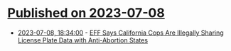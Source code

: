 # [Published on 2023-07-08](index.md)

* [2023-07-08, 18:34:00](https://yro.slashdot.org/story/23/07/08/0418207/eff-says-california-cops-are-illegally-sharing-license-plate-data-with-anti-abortion-states?utm_source=rss1.0mainlinkanon&utm_medium=feed) - [EFF Says California Cops Are Illegally Sharing License Plate Data with Anti-Abortion States](https://yro.slashdot.org/story/23/07/08/0418207/eff-says-california-cops-are-illegally-sharing-license-plate-data-with-anti-abortion-states?utm_source=rss1.0mainlinkanon&utm_medium=feed)
